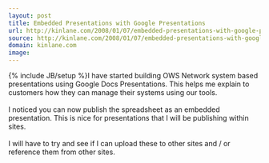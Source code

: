 ```yaml
---
layout: post
title: Embedded Presentations with Google Presentations
url: http://kinlane.com/2008/01/07/embedded-presentations-with-google-presentations/
source: http://kinlane.com/2008/01/07/embedded-presentations-with-google-presentations/
domain: kinlane.com
image: 
---
```

{% include JB/setup %}I have started building OWS Network system based presentations using Google Docs Presentations. This helps me explain to customers how they can manage their systems using our tools.<br />
<br />
I noticed you can now publish the spreadsheet as an embedded presentation. This is nice for presentations that I will be publishing within sites.<br />
<br />
I will have to try and see if I can upload these to other sites and / or reference them from other sites.